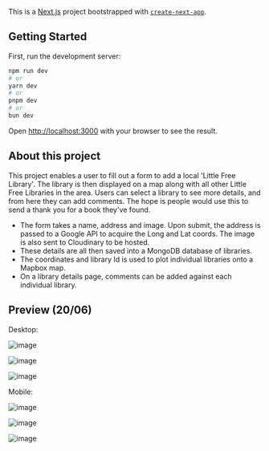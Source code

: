 This is a [Next.js](https://nextjs.org) project bootstrapped with [`create-next-app`](https://nextjs.org/docs/app/api-reference/cli/create-next-app).

## Getting Started

First, run the development server:

```bash
npm run dev
# or
yarn dev
# or
pnpm dev
# or
bun dev
```

Open [http://localhost:3000](http://localhost:3000) with your browser to see the result.

## About this project

This project enables a user to fill out a form to add a local 'Little Free Library'. The library is then displayed on a map along with all other Little Free Libraries in the area. Users can select a library to see more details, and from here they can add comments. The hope is people would use this to send a thank you for a book they've found.

- The form takes a name, address and image. Upon submit, the address is passed to a Google API to acquire the Long and Lat coords. The image is also sent to Cloudinary to be hosted.
- These details are all then saved into a MongoDB database of libraries.
- The coordinates and library Id is used to plot individual libraries onto a Mapbox map.
- On a library details page, comments can be added against each individual library.


## Preview (20/06)

Desktop: 

![image](https://github.com/user-attachments/assets/a0ad7283-e324-4809-8347-924305f712d5)

![image](https://github.com/user-attachments/assets/449a103b-96e7-4817-8507-54c2d23bf04c)

![image](https://github.com/user-attachments/assets/6603b71f-a0d7-4494-a5ae-760f8f5407ab)

Mobile:

![image](https://github.com/user-attachments/assets/b3c60faa-61a0-49b2-8038-4e1a07e344e3)

![image](https://github.com/user-attachments/assets/76f67185-e5bb-40b8-a1f9-0526161b898e)

![image](https://github.com/user-attachments/assets/8658e71d-f72a-403a-b05a-5350f62c1110)



